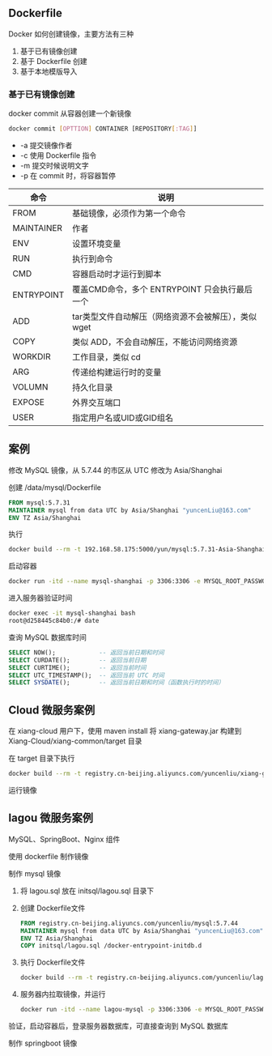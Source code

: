 ## Dockerfile

Docker 如何创建镜像，主要方法有三种

1. 基于已有镜像创建
2. 基于 Dockerfile 创建
3. 基于本地模版导入





### 基于已有镜像创建

docker commit 从容器创建一个新镜像

```sh
docker commit [OPTTION] CONTAINER [REPOSITORY[:TAG]]
```

+ -a 提交镜像作者
+ -c 使用 Dockerfile 指令
+ -m 提交时候说明文字
+ -p 在 commit 时，将容器暂停



| 命令       | 说明                                                |
| ---------- | --------------------------------------------------- |
| FROM       | 基础镜像，必须作为第一个命令                        |
| MAINTAINER | 作者                                                |
| ENV        | 设置环境变量                                        |
| RUN        | 执行到命令                                          |
| CMD        | 容器启动时才运行到脚本                              |
| ENTRYPOINT | 覆盖CMD命令，多个 ENTRYPOINT 只会执行最后一个       |
| ADD        | tar类型文件自动解压（网络资源不会被解压），类似wget |
| COPY       | 类似 ADD，不会自动解压，不能访问网络资源            |
| WORKDIR    | 工作目录，类似 cd                                   |
| ARG        | 传递给构建运行时的变量                              |
| VOLUMN     | 持久化目录                                          |
| EXPOSE     | 外界交互端口                                        |
| USER       | 指定用户名或UID或GID组名                            |





## 案例

修改 MySQL 镜像，从 5.7.44 的市区从 UTC 修改为 Asia/Shanghai



创建 /data/mysql/Dockerfile

```dockerfile
FROM mysql:5.7.31
MAINTAINER mysql from data UTC by Asia/Shanghai "yuncenLiu@163.com"
ENV TZ Asia/Shanghai
```

执行

```sh
docker build --rm -t 192.168.58.175:5000/yun/mysql:5.7.31-Asia-Shanghai .
```



启动容器

```sh
docker run -itd --name mysql-shanghai -p 3306:3306 -e MYSQL_ROOT_PASSWORD=123456 192.168.58.175:5000/yun/mysql:5.7.31_Asia_Shanghai
```

进入服务器验证时间

```sh
docker exec -it mysql-shanghai bash
root@d258445c84b0:/# date
```

查询 MySQL 数据库时间

```sql
SELECT NOW();            -- 返回当前日期和时间
SELECT CURDATE();        -- 返回当前日期
SELECT CURTIME();        -- 返回当前时间
SELECT UTC_TIMESTAMP();  -- 返回当前 UTC 时间
SELECT SYSDATE();        -- 返回当前日期和时间（函数执行时的时间）
```







## Cloud 微服务案例

在 xiang-cloud 用户下，使用 maven install 将 xiang-gateway.jar 构建到 Xiang-Cloud/xiang-common/target 目录

在 target 目录下执行

```sh
docker build --rm -t registry.cn-beijing.aliyuncs.com/yuncenliu/xiang-gateway:1.0.0 .
```

运行镜像









## lagou 微服务案例

MySQL、SpringBoot、Nginx 组件

使用 dockerfile 制作镜像



制作 mysql 镜像

1. 将 lagou.sql 放在 initsql/lagou.sql 目录下

2. 创建 Dockerfile文件

	```dockerfile
	FROM registry.cn-beijing.aliyuncs.com/yuncenliu/mysql:5.7.44
	MAINTAINER mysql from data UTC by Asia/Shanghai "yuncenLiu@163.com"
	ENV TZ Asia/Shanghai
	COPY initsql/lagou.sql /docker-entrypoint-initdb.d
	```

3. 执行 Dockerfile文件

	```sh
	docker build --rm -t registry.cn-beijing.aliyuncs.com/yuncenliu/lagou-mysql:5.7.44 .
	```

4. 服务器内拉取镜像，并运行

	```sh
	docker run -itd --name lagou-mysql -p 3306:3306 -e MYSQL_ROOT_PASSWORD=123456 -v /data/lagou-mysql:/var/lib/mysql registry.cn-beijing.aliyuncs.com/yuncenliu/lagou-mysql:5.7.44 --character-set-server=utf8mb4 --collation-server=utf8mb4_general_ci
	```

验证，启动容器后，登录服务器数据库，可直接查询到 MySQL 数据库





制作 springboot 镜像

